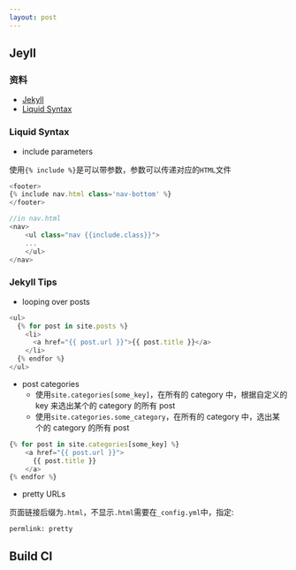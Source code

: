 ```yaml
---
layout: post
---
```


## Jeyll

### 资料

* [Jekyll](https://jekyllrb.com)
* [Liquid Syntax](http://shopify.github.io/liquid/basics/introduction/)

### Liquid Syntax

* include parameters

使用`{% include %}`是可以带参数，参数可以传递对应的`HTML`文件

```javascript
<footer>
{% include nav.html class='nav-bottom' %}
</footer>

//in nav.html
<nav>
    <ul class="nav {{include.class}}">
    ...
    </ul>
</nav>
```

### Jekyll Tips

* looping over posts

```javascript
<ul>
  {% for post in site.posts %}
    <li>
      <a href="{{ post.url }}">{{ post.title }}</a>
    </li>
  {% endfor %}
</ul>
```

* post categories
  * 使用`site.categories[some_key]`，在所有的 category 中，根据自定义的 key 来选出某个的 category 的所有 post
  * 使用`site.categories.some_category`，在所有的 category 中，选出某个的 category 的所有 post

```javascript
{% for post in site.categories[some_key] %}
    <a href="{{ post.url }}">
      {{ post.title }}
    </a>
{% endfor %}
```

* pretty URLs

页面链接后缀为`.html`，不显示`.html`需要在`_config.yml`中，指定:

```
permlink: pretty
```

## Build CI
